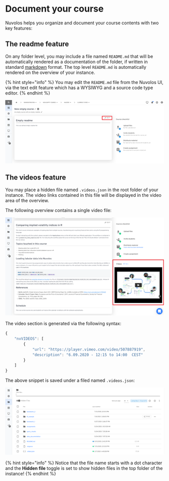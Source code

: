 # Document your course

Nuvolos helps you organize and document your course contents with two key features:

## The readme feature

On any folder level, you may include a file named `README.md` that will be automatically rendered as a documentation of the folder, if written in standard [markdown](https://github.com/adam-p/markdown-here/wiki/Markdown-Cheatsheet) format. The top level `README.md` is automatically rendered on the overview of your instance.

{% hint style="info" %}
You may edit the `README.md` file from the Nuvolos UI, via the text edit feature which has a WYSIWYG and a source code type editor.
{% endhint %}

![The editor for changing your readme file.](../../.gitbook/assets/screenshot-2021-09-27-190531.png)



## The videos feature

You may place a hidden file named `.videos.json` in the root folder of your instance. The video links contained in this file will be displayed in the video area of the overview.

The following overview contains a single video file:

![The video section of the overview of an instance](../../.gitbook/assets/screenshot-2021-09-27-190947.png)



 The video section is generated via the following syntax:

```javascript
{
    "nvVIDEOS": [
        {
            "url": "https://player.vimeo.com/video/507887919",
            "description": "6.09.2020 - 12:15 to 14:00  CEST"
        }
    ]
}

```

The above snippet is saved under a filed named `.videos.json`:

![](../../.gitbook/assets/screenshot-2021-09-27-191126.png)

{% hint style="info" %}
Notice that the file name starts with a dot character and the **Hidden file** toggle is set to show hidden files in the top folder of the instance!
{% endhint %}

